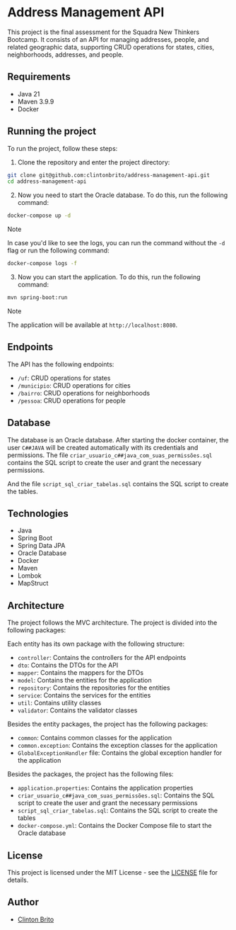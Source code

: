 # Address Management API

This project is the final assessment for the Squadra New Thinkers Bootcamp. It consists of an API for managing addresses, people, and related geographic data, supporting CRUD operations for states, cities, neighborhoods, addresses, and people.

## Requirements

- Java 21
- Maven 3.9.9
- Docker

## Running the project

To run the project, follow these steps:

1. Clone the repository and enter the project directory:

```bash
git clone git@github.com:clintonbrito/address-management-api.git
cd address-management-api
```

2. Now you need to start the Oracle database. To do this, run the following command:

```bash
docker-compose up -d
```

> [!NOTE]
> In case you'd like to see the logs, you can run the command without the `-d` flag or run the following command:
> ```bash
> docker-compose logs -f
> ```


3. Now you can start the application. To do this, run the following command:

```bash
mvn spring-boot:run
```

> [!NOTE]
> The application will be available at `http://localhost:8080`.

[//]: # (## API Documentation)

[//]: # ()
[//]: # (The API documentation is available at `http://localhost:8080/swagger-ui.html`.)

## Endpoints

The API has the following endpoints:

- `/uf`: CRUD operations for states
- `/municipio`: CRUD operations for cities
- `/bairro`: CRUD operations for neighborhoods
- `/pessoa`: CRUD operations for people

## Database

The database is an Oracle database. After starting the docker container, the user `C##JAVA` will be created automatically with its credentials and permissions. The file `criar_usuario_c##java_com_suas_permissões.sql` contains the SQL script to create the user and grant the necessary permissions.

And the file `script_sql_criar_tabelas.sql` contains the SQL script to create the tables.

## Technologies

- Java
- Spring Boot
- Spring Data JPA
- Oracle Database
- Docker
- Maven
- Lombok
- MapStruct

## Architecture

The project follows the MVC architecture. The project is divided into the following packages:

Each entity has its own package with the following structure:

- `controller`: Contains the controllers for the API endpoints
- `dto`: Contains the DTOs for the API
- `mapper`: Contains the mappers for the DTOs
- `model`: Contains the entities for the application
- `repository`: Contains the repositories for the entities
- `service`: Contains the services for the entities
- `util`: Contains utility classes
- `validator`: Contains the validator classes

Besides the entity packages, the project has the following packages:

- `common`: Contains common classes for the application
- `common.exception`: Contains the exception classes for the application
- `GlobalExceptionHandler` file: Contains the global exception handler for the application

Besides the packages, the project has the following files:
- `application.properties`: Contains the application properties
- `criar_usuario_c##java_com_suas_permissões.sql`: Contains the SQL script to create the user and grant the necessary permissions
- `script_sql_criar_tabelas.sql`: Contains the SQL script to create the tables
- `docker-compose.yml`: Contains the Docker Compose file to start the Oracle database

## License

This project is licensed under the MIT License - see the [LICENSE](LICENSE) file for details.

## Author

- [Clinton Brito](https://github.com/clintonbrito)